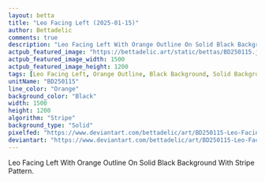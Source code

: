 ```yaml
---
layout: betta
title: "Leo Facing Left (2025-01-15)"
author: Bettadelic
comments: true
description: "Leo Facing Left With Orange Outline On Solid Black Background With Stripe Pattern."
actpub_featured_image: "https://bettadelic.art/static/bettas/BD250115.jpg"
actpub_featured_image_width: 1500
actpub_featured_image_height: 1200
tags: [Leo Facing Left, Orange Outline, Black Background, Solid Background Pattern, Stripe Pattern, January 2025]
unitName: "BD250115"
line_color: "Orange"
background_color: "Black"
width: 1500
height: 1200
algorithm: "Stripe"
background_type: "Solid"
pixelfed: "https://www.deviantart.com/bettadelic/art/BD250115-Leo-Facing-Left-2025-01-15-1147278031"
deviantart: "https://www.deviantart.com/bettadelic/art/BD250115-Leo-Facing-Left-2025-01-15-1147278031"
---
```


Leo Facing Left With Orange Outline On Solid Black Background With Stripe Pattern.
